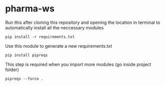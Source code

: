 # pharma-ws

Run this after cloning this repository and opening the location in terminal to automatically install all the neccessary modules

`pip install -r requirements.txt`

Use this module to generate a new requirements.txt

`pip install pipreqs`

This step is required when you import more modules (go inside project folder)

`pipreqs --force .`